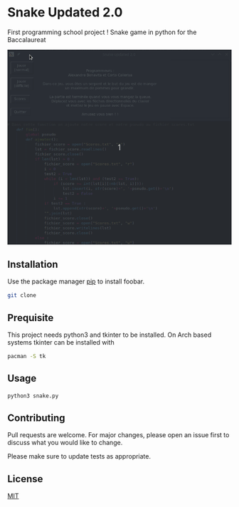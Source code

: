 # Snake Updated 2.0

First programming school project ! Snake game in python for the Baccalaureat

![](snake.gif)

## Installation

Use the package manager [pip](https://pip.pypa.io/en/stable/) to install foobar.

```bash
git clone 
```

## Prequisite

This project needs python3 and tkinter to be installed.
On Arch based systems tkinter can be installed with
```bash
pacman -S tk
```

## Usage

```bash
python3 snake.py
```

## Contributing
Pull requests are welcome. For major changes, please open an issue first to discuss what you would like to change.

Please make sure to update tests as appropriate.

## License
[MIT](https://choosealicense.com/licenses/mit/)

